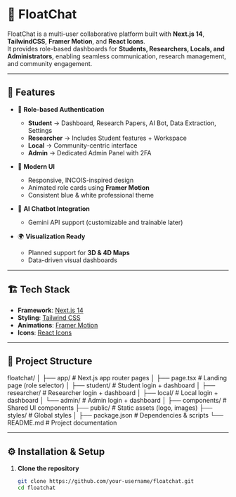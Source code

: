 # 🌊 FloatChat

FloatChat is a multi-user collaborative platform built with **Next.js 14**, **TailwindCSS**, **Framer Motion**, and **React Icons**.  
It provides role-based dashboards for **Students, Researchers, Locals, and Administrators**, enabling seamless communication, research management, and community engagement.  

---

## 🚀 Features

- 🔑 **Role-based Authentication**
  - **Student** → Dashboard, Research Papers, AI Bot, Data Extraction, Settings  
  - **Researcher** → Includes Student features + Workspace  
  - **Local** → Community-centric interface  
  - **Admin** → Dedicated Admin Panel with 2FA  

- 🎨 **Modern UI**
  - Responsive, INCOIS-inspired design  
  - Animated role cards using **Framer Motion**  
  - Consistent blue & white professional theme  

- 🤖 **AI Chatbot Integration**
  - Gemini API support (customizable and trainable later)  

- 🌍 **Visualization Ready**
  - Planned support for **3D & 4D Maps**  
  - Data-driven visual dashboards  

---

## 🏗️ Tech Stack

- **Framework**: [Next.js 14](https://nextjs.org/)  
- **Styling**: [Tailwind CSS](https://tailwindcss.com/)  
- **Animations**: [Framer Motion](https://www.framer.com/motion/)  
- **Icons**: [React Icons](https://react-icons.github.io/react-icons/)  

---

## 📂 Project Structure

floatchat/
│
├── app/ # Next.js app router pages
│ ├── page.tsx # Landing page (role selector)
│ ├── student/ # Student login + dashboard
│ ├── researcher/ # Researcher login + dashboard
│ ├── local/ # Local login + dashboard
│ └── admin/ # Admin login + dashboard
│
├── components/ # Shared UI components
├── public/ # Static assets (logo, images)
├── styles/ # Global styles
│
├── package.json # Dependencies & scripts
└── README.md # Project documentation


---

## ⚙️ Installation & Setup

1. **Clone the repository**
   ```bash
   git clone https://github.com/your-username/floatchat.git
   cd floatchat
